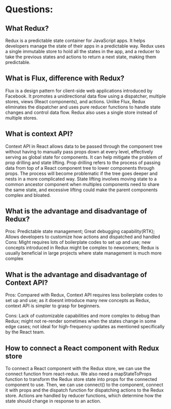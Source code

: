# Questions:

## What Redux?
Redux is a predictable state container for JavaScript apps. It helps developers manage the state of their apps in a predictable way. Redux uses a single immutable store to hold all the states in the app, and a reducer to take the previous states and actions to return a next state, making them predictable.



## What is Flux, difference with Redux?
Flux is a design pattern for client-side web applications introduced by Facebook. It promotes a unidirectional data flow using a dispatcher, multiple stores, views (React components), and actions. Unlike Flux, Redux eliminates the dispatcher and uses pure reducer functions to handle state changes and control data flow. Redux also uses a single store instead of multiple stores.



## What is context API?
Context API in React allows data to be passed through the component tree without having to manually pass props down at every level, effectively serving as global state for components. It can help mitigate the problem of prop drilling and state lifting. Prop drilling refers to the process of passing data from top of a React component tree to lower components through props. The process will become problematic if the tree goes deeper and nests in a more complicated way. State lifting involves moving state to a common ancestor component when multiples components need to share the same state, and excessive lifting could make the parent components complex and bloated.



## What is the advantage and disadvantage of Redux?
Pros: Predictable state management; Great debugging capability(RTK); Allows developers to customize how actions and dispatched and handled
Cons: Might requires lots of boilerplate codes to set up and use; new concepts introduced in Redux might be complex to newcomers; Redux is usually beneficial in large projects where state management is much more complex



## What is the advantage and disadvantage of Context API?
Pros: Compared with Redux, Context API requires less boilerplate codes to set up and use; as it doesnt introduce many new concepts as Redux, context API is simpler to grasp for beginners.



Cons: Lack of customizable capabilities and more complex to debug than Redux; might not re-render sometimes when the states change in some edge cases; not ideal for high-frequency updates as mentioned specifically by the React team.



## How to connect a React component with Redux store
To connect a React component with the Redux store, we can use the connect function from react-redux. We also need a mapStateToProps function to transform the Redux store state into props for the connected component to use. Then, we can use connect() to the component, connect it with props and the dispatch function for dispatching actions to the Redux store. Actions are handled by reducer functions, which determine how the state should change in response to an action.
